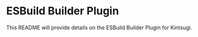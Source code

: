 # ESBuild Builder Plugin

This README will provide details on the ESBuild Builder Plugin for Kintsugi.
